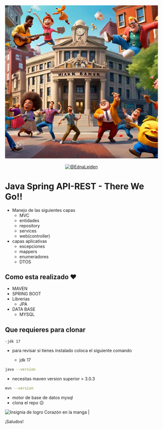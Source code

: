 ![Descripción alternativa](./assets/bank.jpeg)

<p align="center">
    <a href="https://www.linkedin.com/in/edna-leiden-oliver-dupont-305680126/"  target="_blank"><img align="center" src="https://img.shields.io/badge/LinkedIn-0077B5?style=for-the-badge&logo=linkedin&logoColor=white" alt="@EdnaLeiden"/></a>
</p>

# Java Spring API-REST - There We Go!!
- Manejo de las siguientes capas
  - MVC
  - entidades
  - repository
  - services
  - web(controller)
- capas aplicativas
  - excepciones
  - mappers
  - enumeradores
  - DTOS


## Como esta realizado ❤️
- MAVEN
- SPRING BOOT
- Librerias
  - JPA
- DATA BASE
  - MYSQL

## Que requieres para clonar
    -jdk 17
- para revisar si tienes instalado coloca el siguiente comando
  
  - jdk 17
```bash
java --version
```
- necesitas maven version superior > 3.0.3
```bash
mvn --version
```
- motor de base de datos mysql
- clona el repo 😉

![Insignia de logro Corazón en la manga](https://github.githubassets.com/images/modules/profile/achievements/heart-on-your-sleeve-default.png) | 


¡Saludos!